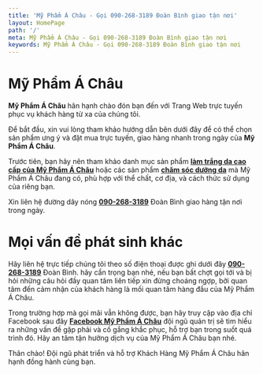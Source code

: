 ```yaml
---
title: 'Mỹ Phẩm Á Châu - Gọi 090-268-3189 Đoàn Bình giao tận nơi'
layout: HomePage
path: '/'
meta: Mỹ Phẩm Á Châu - Gọi 090-268-3189 Đoàn Bình giao tận nơi
keywords: Mỹ Phẩm Á Châu - Gọi 090-268-3189 Đoàn Bình giao tận nơi
---
```



# Mỹ Phẩm Á Châu

**Mỹ Phẩm Á Châu** hân hạnh chào đón bạn đến với Trang Web trực tuyến phục vụ khách hàng từ xa của chúng tôi.

Để bắt đầu, xin vui lòng tham khảo hướng dẫn bên dưới đây để có thể chọn sản phẩm ưng ý và đặt mua trực tuyến, giao hàng nhanh trong ngày của **Mỹ Phẩm Á Châu**.

Trước tiên, bạn hãy nên tham khảo danh mục sản phẩm  [**làm trắng da cao cấp của Mỹ Phẩm Á Châu**](/artists/) hoặc các sản phẩm [**chăm sóc dưỡng da**](/releases/) mà Mỹ Phẩm Á Châu đang có, phù hợp với thể chất, cơ địa, và cách thức sử dụng của riêng bạn.

Xin liên hệ đường dây nóng [**090-268-3189**](tel:+84902683189) Đoàn Bình giao hàng tận nơi trong ngày.


# Mọi vấn đề phát sinh khác

Hãy liên hệ trực tiếp chúng tôi theo số điện thoại được ghi dưới đây [**090-268-3189**](tel:+84902683189) Đoàn Bình. hãy cẩn trọng bạn nhé, nếu bạn bất chợt gọi tới và bị hỏi những câu hỏi đầy quan tâm liên tiếp xin đừng choáng ngợp, bởi quan tâm đến cảm nhận của khách hàng là mối quan tâm hàng đầu của Mỹ Phẩm Á Châu.

Trong trường hợp mà gọi mãi vẫn không được, bạn hãy truy cập vào địa chỉ Facebook sau đây [**Facebook Mỹ Phẩm Á Châu**](https://www.facebook.com/AsiniceDung) đội ngũ quản trị sẽ tìm hiểu ra những vấn đề gặp phải và cố gắng khắc phục, hỗ trợ bạn trong suốt quá trình đó. Hãy an tâm tận hưởng dịch vụ của Mỹ Phẩm Á Châu bạn nhé.

Thân chào!
Đội ngũ phát triển và hỗ trợ Khách Hàng
Mỹ Phẩm Á Châu hân hạnh đồng hành cùng bạn.